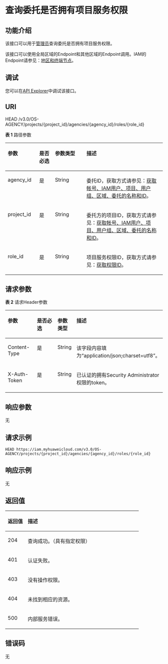 # 查询委托是否拥有项目服务权限<a name="iam_12_0011"></a>

## 功能介绍<a name="zh-cn_topic_0222594452_section19336124194413"></a>

该接口可以用于<u>[管理员](https://support.huaweicloud.com/usermanual-iam/iam_01_0001.html)</u><u></u>查询委托是否拥有项目服务权限。

该接口可以使用全局区域的Endpoint和其他区域的Endpoint调用。IAM的Endpoint请参见：[地区和终端节点](https://developer.huaweicloud.com/endpoint?IAM)。

## 调试<a name="section0420838677"></a>

您可以在[API Explorer](https://apiexplorer.developer.huaweicloud.com/apiexplorer/doc?product=IAM&api=CheckPermissionForAgencyOnProject)中调试该接口。

## URI<a name="zh-cn_topic_0222594452_section103377415446"></a>

HEAD /v3.0/OS-AGENCY/projects/\{project\_id\}/agencies/\{agency\_id\}/roles/\{role\_id\}

**表 1**  路径参数

<a name="zh-cn_topic_0222594452_table1133964118443"></a>
<table><thead align="left"><tr id="zh-cn_topic_0222594452_row143391441154411"><th class="cellrowborder" valign="top" width="20%" id="mcps1.2.5.1.1"><p id="zh-cn_topic_0222594452_p1434054118445"><a name="zh-cn_topic_0222594452_p1434054118445"></a><a name="zh-cn_topic_0222594452_p1434054118445"></a>参数</p>
</th>
<th class="cellrowborder" valign="top" width="10%" id="mcps1.2.5.1.2"><p id="zh-cn_topic_0222594452_p4341164113444"><a name="zh-cn_topic_0222594452_p4341164113444"></a><a name="zh-cn_topic_0222594452_p4341164113444"></a>是否必选</p>
</th>
<th class="cellrowborder" valign="top" width="20%" id="mcps1.2.5.1.3"><p id="zh-cn_topic_0222594452_p2034164118448"><a name="zh-cn_topic_0222594452_p2034164118448"></a><a name="zh-cn_topic_0222594452_p2034164118448"></a>参数类型</p>
</th>
<th class="cellrowborder" valign="top" width="50%" id="mcps1.2.5.1.4"><p id="zh-cn_topic_0222594452_p19341184118443"><a name="zh-cn_topic_0222594452_p19341184118443"></a><a name="zh-cn_topic_0222594452_p19341184118443"></a>描述</p>
</th>
</tr>
</thead>
<tbody><tr id="zh-cn_topic_0222594452_row12339441104410"><td class="cellrowborder" valign="top" width="20%" headers="mcps1.2.5.1.1 "><p id="zh-cn_topic_0222594452_p3342124144420"><a name="zh-cn_topic_0222594452_p3342124144420"></a><a name="zh-cn_topic_0222594452_p3342124144420"></a>agency_id</p>
</td>
<td class="cellrowborder" valign="top" width="10%" headers="mcps1.2.5.1.2 "><p id="zh-cn_topic_0222594452_p5342841144416"><a name="zh-cn_topic_0222594452_p5342841144416"></a><a name="zh-cn_topic_0222594452_p5342841144416"></a>是</p>
</td>
<td class="cellrowborder" valign="top" width="20%" headers="mcps1.2.5.1.3 "><p id="zh-cn_topic_0222594452_p2034316411444"><a name="zh-cn_topic_0222594452_p2034316411444"></a><a name="zh-cn_topic_0222594452_p2034316411444"></a>String</p>
</td>
<td class="cellrowborder" valign="top" width="50%" headers="mcps1.2.5.1.4 "><p id="zh-cn_topic_0222594452_p634314114412"><a name="zh-cn_topic_0222594452_p634314114412"></a><a name="zh-cn_topic_0222594452_p634314114412"></a>委托ID，获取方式请参见：<a href="获取帐号-IAM用户-项目-用户组-区域-委托的名称和ID.md">获取帐号、IAM用户、项目、用户组、区域、委托的名称和ID</a>。</p>
</td>
</tr>
<tr id="zh-cn_topic_0222594452_row533934194410"><td class="cellrowborder" valign="top" width="20%" headers="mcps1.2.5.1.1 "><p id="zh-cn_topic_0222594452_p234317411441"><a name="zh-cn_topic_0222594452_p234317411441"></a><a name="zh-cn_topic_0222594452_p234317411441"></a>project_id</p>
</td>
<td class="cellrowborder" valign="top" width="10%" headers="mcps1.2.5.1.2 "><p id="zh-cn_topic_0222594452_p734454144417"><a name="zh-cn_topic_0222594452_p734454144417"></a><a name="zh-cn_topic_0222594452_p734454144417"></a>是</p>
</td>
<td class="cellrowborder" valign="top" width="20%" headers="mcps1.2.5.1.3 "><p id="zh-cn_topic_0222594452_p123441041104412"><a name="zh-cn_topic_0222594452_p123441041104412"></a><a name="zh-cn_topic_0222594452_p123441041104412"></a>String</p>
</td>
<td class="cellrowborder" valign="top" width="50%" headers="mcps1.2.5.1.4 "><p id="zh-cn_topic_0222594452_p133441941104418"><a name="zh-cn_topic_0222594452_p133441941104418"></a><a name="zh-cn_topic_0222594452_p133441941104418"></a>委托方的项目ID，获取方式请参见：<a href="获取帐号-IAM用户-项目-用户组-区域-委托的名称和ID.md">获取帐号、IAM用户、项目、用户组、区域、委托的名称和ID</a>。</p>
</td>
</tr>
<tr id="zh-cn_topic_0222594452_row833918412448"><td class="cellrowborder" valign="top" width="20%" headers="mcps1.2.5.1.1 "><p id="zh-cn_topic_0222594452_p11345124112444"><a name="zh-cn_topic_0222594452_p11345124112444"></a><a name="zh-cn_topic_0222594452_p11345124112444"></a>role_id</p>
</td>
<td class="cellrowborder" valign="top" width="10%" headers="mcps1.2.5.1.2 "><p id="zh-cn_topic_0222594452_p834511412445"><a name="zh-cn_topic_0222594452_p834511412445"></a><a name="zh-cn_topic_0222594452_p834511412445"></a>是</p>
</td>
<td class="cellrowborder" valign="top" width="20%" headers="mcps1.2.5.1.3 "><p id="zh-cn_topic_0222594452_p73451641154419"><a name="zh-cn_topic_0222594452_p73451641154419"></a><a name="zh-cn_topic_0222594452_p73451641154419"></a>String</p>
</td>
<td class="cellrowborder" valign="top" width="50%" headers="mcps1.2.5.1.4 "><p id="zh-cn_topic_0222594452_p113469418440"><a name="zh-cn_topic_0222594452_p113469418440"></a><a name="zh-cn_topic_0222594452_p113469418440"></a>项目服务权限ID，获取方式请参见：<a href="查询权限列表.md">获取权限ID</a>。</p>
</td>
</tr>
</tbody>
</table>

## 请求参数<a name="zh-cn_topic_0222594452_section9346174134416"></a>

**表 2**  请求Header参数

<a name="zh-cn_topic_0222594452_HeaderParameter"></a>
<table><thead align="left"><tr id="zh-cn_topic_0222594452_row234712419442"><th class="cellrowborder" valign="top" width="20%" id="mcps1.2.5.1.1"><p id="zh-cn_topic_0222594452_p834818417442"><a name="zh-cn_topic_0222594452_p834818417442"></a><a name="zh-cn_topic_0222594452_p834818417442"></a>参数</p>
</th>
<th class="cellrowborder" valign="top" width="20%" id="mcps1.2.5.1.2"><p id="zh-cn_topic_0222594452_p6348194144419"><a name="zh-cn_topic_0222594452_p6348194144419"></a><a name="zh-cn_topic_0222594452_p6348194144419"></a>是否必选</p>
</th>
<th class="cellrowborder" valign="top" width="10%" id="mcps1.2.5.1.3"><p id="zh-cn_topic_0222594452_p8348741194418"><a name="zh-cn_topic_0222594452_p8348741194418"></a><a name="zh-cn_topic_0222594452_p8348741194418"></a>参数类型</p>
</th>
<th class="cellrowborder" valign="top" width="50%" id="mcps1.2.5.1.4"><p id="zh-cn_topic_0222594452_p14349184184412"><a name="zh-cn_topic_0222594452_p14349184184412"></a><a name="zh-cn_topic_0222594452_p14349184184412"></a>描述</p>
</th>
</tr>
</thead>
<tbody><tr id="zh-cn_topic_0222594452_row183471641124416"><td class="cellrowborder" valign="top" width="20%" headers="mcps1.2.5.1.1 "><p id="zh-cn_topic_0222594452_p1234916418443"><a name="zh-cn_topic_0222594452_p1234916418443"></a><a name="zh-cn_topic_0222594452_p1234916418443"></a>Content-Type</p>
</td>
<td class="cellrowborder" valign="top" width="20%" headers="mcps1.2.5.1.2 "><p id="zh-cn_topic_0222594452_p43492419449"><a name="zh-cn_topic_0222594452_p43492419449"></a><a name="zh-cn_topic_0222594452_p43492419449"></a>是</p>
</td>
<td class="cellrowborder" valign="top" width="10%" headers="mcps1.2.5.1.3 "><p id="zh-cn_topic_0222594452_p035094110447"><a name="zh-cn_topic_0222594452_p035094110447"></a><a name="zh-cn_topic_0222594452_p035094110447"></a>String</p>
</td>
<td class="cellrowborder" valign="top" width="50%" headers="mcps1.2.5.1.4 "><p id="zh-cn_topic_0222594452_p43503416449"><a name="zh-cn_topic_0222594452_p43503416449"></a><a name="zh-cn_topic_0222594452_p43503416449"></a>该字段内容填为“application/json;charset=utf8”。</p>
</td>
</tr>
<tr id="zh-cn_topic_0222594452_row17347184120442"><td class="cellrowborder" valign="top" width="20%" headers="mcps1.2.5.1.1 "><p id="zh-cn_topic_0222594452_p12350164154418"><a name="zh-cn_topic_0222594452_p12350164154418"></a><a name="zh-cn_topic_0222594452_p12350164154418"></a>X-Auth-Token</p>
</td>
<td class="cellrowborder" valign="top" width="20%" headers="mcps1.2.5.1.2 "><p id="zh-cn_topic_0222594452_p15351341164411"><a name="zh-cn_topic_0222594452_p15351341164411"></a><a name="zh-cn_topic_0222594452_p15351341164411"></a>是</p>
</td>
<td class="cellrowborder" valign="top" width="10%" headers="mcps1.2.5.1.3 "><p id="zh-cn_topic_0222594452_p13351134154420"><a name="zh-cn_topic_0222594452_p13351134154420"></a><a name="zh-cn_topic_0222594452_p13351134154420"></a>String</p>
</td>
<td class="cellrowborder" valign="top" width="50%" headers="mcps1.2.5.1.4 "><p id="zh-cn_topic_0222594452_p1535214112443"><a name="zh-cn_topic_0222594452_p1535214112443"></a><a name="zh-cn_topic_0222594452_p1535214112443"></a>已认证的拥有Security Administrator权限的token。</p>
</td>
</tr>
</tbody>
</table>

## 响应参数<a name="zh-cn_topic_0222594452_section10352104119442"></a>

无

## 请求示例<a name="zh-cn_topic_0222594452_section2353141154412"></a>

```
HEAD https://iam.myhuaweicloud.com/v3.0/OS-AGENCY/projects/{project_id}/agencies/{agency_id}/roles/{role_id}
```

## 响应示例<a name="zh-cn_topic_0222594452_section83568414447"></a>

无

## 返回值<a name="zh-cn_topic_0222594452_section143561841114415"></a>

<a name="zh-cn_topic_0222594452_table1491"></a>
<table><thead align="left"><tr id="zh-cn_topic_0222594452_row1735784110449"><th class="cellrowborder" valign="top" width="15%" id="mcps1.1.3.1.1"><p id="zh-cn_topic_0222594452_p835784118445"><a name="zh-cn_topic_0222594452_p835784118445"></a><a name="zh-cn_topic_0222594452_p835784118445"></a>返回值</p>
</th>
<th class="cellrowborder" valign="top" width="85%" id="mcps1.1.3.1.2"><p id="zh-cn_topic_0222594452_p6358134174420"><a name="zh-cn_topic_0222594452_p6358134174420"></a><a name="zh-cn_topic_0222594452_p6358134174420"></a>描述</p>
</th>
</tr>
</thead>
<tbody><tr id="zh-cn_topic_0222594452_row4357341164416"><td class="cellrowborder" valign="top" width="15%" headers="mcps1.1.3.1.1 "><p id="zh-cn_topic_0222594452_p435814114441"><a name="zh-cn_topic_0222594452_p435814114441"></a><a name="zh-cn_topic_0222594452_p435814114441"></a>204</p>
</td>
<td class="cellrowborder" valign="top" width="85%" headers="mcps1.1.3.1.2 "><p id="zh-cn_topic_0222594452_p13581416445"><a name="zh-cn_topic_0222594452_p13581416445"></a><a name="zh-cn_topic_0222594452_p13581416445"></a>查询成功。（具有指定权限）</p>
</td>
</tr>
<tr id="zh-cn_topic_0222594452_row1357741184412"><td class="cellrowborder" valign="top" width="15%" headers="mcps1.1.3.1.1 "><p id="zh-cn_topic_0222594452_p163596412442"><a name="zh-cn_topic_0222594452_p163596412442"></a><a name="zh-cn_topic_0222594452_p163596412442"></a>401</p>
</td>
<td class="cellrowborder" valign="top" width="85%" headers="mcps1.1.3.1.2 "><p id="zh-cn_topic_0222594452_p183597418445"><a name="zh-cn_topic_0222594452_p183597418445"></a><a name="zh-cn_topic_0222594452_p183597418445"></a>认证失败。</p>
</td>
</tr>
<tr id="zh-cn_topic_0222594452_row1357124184418"><td class="cellrowborder" valign="top" width="15%" headers="mcps1.1.3.1.1 "><p id="zh-cn_topic_0222594452_p1735915417449"><a name="zh-cn_topic_0222594452_p1735915417449"></a><a name="zh-cn_topic_0222594452_p1735915417449"></a>403</p>
</td>
<td class="cellrowborder" valign="top" width="85%" headers="mcps1.1.3.1.2 "><p id="zh-cn_topic_0222594452_p236004174415"><a name="zh-cn_topic_0222594452_p236004174415"></a><a name="zh-cn_topic_0222594452_p236004174415"></a>没有操作权限。</p>
</td>
</tr>
<tr id="zh-cn_topic_0222594452_row235784117445"><td class="cellrowborder" valign="top" width="15%" headers="mcps1.1.3.1.1 "><p id="zh-cn_topic_0222594452_p1636020413441"><a name="zh-cn_topic_0222594452_p1636020413441"></a><a name="zh-cn_topic_0222594452_p1636020413441"></a>404</p>
</td>
<td class="cellrowborder" valign="top" width="85%" headers="mcps1.1.3.1.2 "><p id="zh-cn_topic_0222594452_p19360204116446"><a name="zh-cn_topic_0222594452_p19360204116446"></a><a name="zh-cn_topic_0222594452_p19360204116446"></a>未找到相应的资源。</p>
</td>
</tr>
<tr id="zh-cn_topic_0222594452_row1835744134414"><td class="cellrowborder" valign="top" width="15%" headers="mcps1.1.3.1.1 "><p id="zh-cn_topic_0222594452_p436194118446"><a name="zh-cn_topic_0222594452_p436194118446"></a><a name="zh-cn_topic_0222594452_p436194118446"></a>500</p>
</td>
<td class="cellrowborder" valign="top" width="85%" headers="mcps1.1.3.1.2 "><p id="zh-cn_topic_0222594452_p6361184114418"><a name="zh-cn_topic_0222594452_p6361184114418"></a><a name="zh-cn_topic_0222594452_p6361184114418"></a>内部服务错误。</p>
</td>
</tr>
</tbody>
</table>

## 错误码<a name="zh-cn_topic_0222594452_section11361741204411"></a>

无

